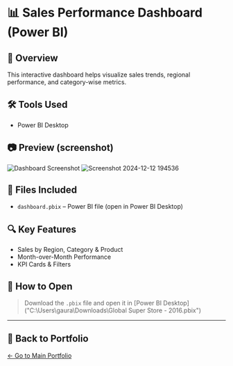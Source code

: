 # 📊 Sales Performance Dashboard (Power BI)

## 🧠 Overview
This interactive dashboard helps visualize sales trends, regional performance, and category-wise metrics.

## 🛠 Tools Used
- Power BI Desktop

## 📷 Preview (screenshot)
![Dashboard Screenshot]()
![Screenshot 2024-12-12 194536](https://github.com/user-attachments/assets/5a19e535-4290-4718-a883-477957c0d1ca)

## 📁 Files Included
- `dashboard.pbix` – Power BI file (open in Power BI Desktop)

## 🔍 Key Features
- Sales by Region, Category & Product
- Month-over-Month Performance
- KPI Cards & Filters

## 🚀 How to Open
> Download the `.pbix` file and open it in [Power BI Desktop]("C:\Users\gaura\Downloads\Global Super Store - 2016.pbix")

---

## 📂 Back to Portfolio
[← Go to Main Portfolio](../README.md)
